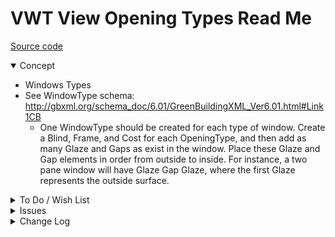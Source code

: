 # VWT View Opening Types Read Me

[Source code]( https://github.com/ladybug-tools/spider-gbxml-tools/blob/master/spider-gbxml-viewer/v-0-17-00/js-view-gbxml/vwt-view-opening-types.js )

<details open >

<summary>Concept</summary>

* Windows Types
* See WindowType schema: http://gbxml.org/schema_doc/6.01/GreenBuildingXML_Ver6.01.html#Link1CB
	* One WindowType should be created for each type of window. Create a Blind, Frame, and Cost for each OpeningType, and then add as many Glaze and Gaps as exist in the window. Place these Glaze and Gap elements in order from outside to inside. For instance, a two pane window will have Glaze Gap Glaze, where the first Glaze represents the outside surface.

</details>

<details>

<summary>To Do / Wish List</summary>

* 2019-07-20 ~ Theo ~ Add visible surfaces
* 2019-07-20 ~ Theo ~ Add clickable windows

</details>

<details>

<summary>Issues</summary>


</details>

<details>

<summary>Change Log</summary>

### 2019-07-22 ~ Theo

VWT 0.17.00-1vwt

* R - VWT.js: Cleanup

### 2019-07-20 ~ Theo

VWT 0.17.00-0vwt

* R - VWT.js: first commit

### 2019-06-28 ~ Theo

VBW 0.16-01-2vbw

* F - VBW.js: Add display attributes in popup
* F - VBW.js: Add show/hide openings by type
* F - First commit of read me

</details>
